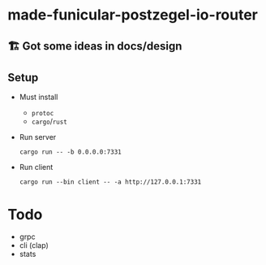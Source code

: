 # made-funicular-postzegel-io-router

## 🏗️ Got some ideas in docs/design

## Setup

* Must install
  * `protoc`
  * `cargo`/`rust`

* Run server
  
  ```shell
  cargo run -- -b 0.0.0.0:7331
  ```

* Run client

  ```shell
  cargo run --bin client -- -a http://127.0.0.1:7331
  ```

# Todo
- grpc
- cli (clap)
- stats

